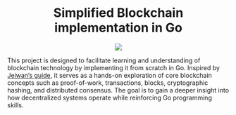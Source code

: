 <h1 align="center">Simplified Blockchain implementation in Go</h1>

<div align="center">
  <img src="https://img.shields.io/badge/go-%2300ADD8.svg?style=for-the-badge&logo=go&logoColor=white"/>
</div>

This project is designed to facilitate learning and understanding of blockchain technology by implementing it from scratch in Go. Inspired by [Jeiwan’s guide](https://jeiwan.net/posts/building-blockchain-in-go-part-1/), it serves as a hands-on exploration of core blockchain concepts such as proof-of-work, transactions, blocks, cryptographic hashing, and distributed consensus. The goal is to gain a deeper insight into how decentralized systems operate while reinforcing Go programming skills.
